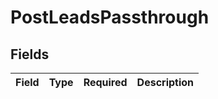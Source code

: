 # PostLeadsPassthrough


## Fields

| Field       | Type        | Required    | Description |
| ----------- | ----------- | ----------- | ----------- |